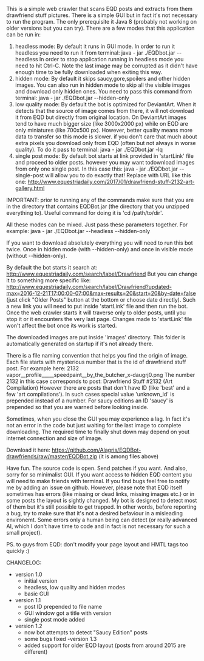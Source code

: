 This is a simple web crawler that scans EQD posts and extracts from them drawfriend stuff
pictures. There is a simple GUI but in fact it's not necessary to run the program. The
only prerequisite it Java 8 (probably not working on older versions but you can try).
There are a few modes that this application can be run in:

1. headless mode:
	By default it runs in GUI mode. In order to run it headless you need to run it from 
	terminal:
	java - jar ./EQDbot.jar --headless
	In order to stop application running in headless mode you need to hit Ctrl-C.
	Note the last image may be corrupted as it didn't have enough time to be fully downloaded
	when exiting this way.
2. hidden mode:
	By default it skips saucy,gore,spoilers and other hidden images. You can also run in
	hidden mode to skip all the visible images and download only hidden ones. You need to
	pass this command from terminal:
	java - jar ./EQDbot.jar --hidden-only      
3. low quality mode:
	By default the bot is optimized for DeviantArt. When it detects that the source of image
	comes from there, it will not download it from EQD but directly from original location.
	On DeviantArt images tend to have much bigger size (like 3000x2000 px) while on EQD are 
	only miniatures (like 700x500 px). However, better quality means more data to transfer
	so this mode is slower. if you don't care that much about extra pixels you download only
	from EQD (often but not always in worse quality). To do it pass to terminal:
	java - jar ./EQDbot.jar -lq 
4. single post mode:
	By default bot starts at link provided in 'startLink' file and proceed to older posts. 
	however you may want todownload images from only one single post. In this case this:
	java - jar ./EQDbot.jar --single-post <URL to post>
	will allow you to do exactly that! Replace <URL to post> with URL like this one:
	http://www.equestriadaily.com/2017/01/drawfriend-stuff-2132-art-gallery.html 
	
IMPORTANT: prior to running any of the commands make sure that you are in the directory that
contains EQDBot.jar (the directory that you unzipped everything to). Useful command for doing
it is 'cd /path/to/dir'.

All these modes can be mixed. Just pass these parameters together. For example:
java - jar ./EQDbot.jar --headless --hidden-only

If you want to download absolutely everything you will need to run this bot twice.
Once in hidden mode (with --hidden-only) and once in visible mode (without --hidden-only).

By default the bot starts it search at:
http://www.equestriadaily.com/search/label/Drawfriend
But you can change it to something more specific like:
http://www.equestriadaily.com/search/label/Drawfriend?updated-max=2016-12-21T17:00:00-07:00&max-results=20&start=20&by-date=false
(just click "Older Posts" button at the bottom or choose date directly).
Such a new link you will need to put inside 'startLink' file and then run the bot.
Once the web crawler starts it will traverse only to older posts, until you stop it
or it encounters the very last page. Changes made to 'startLink' file won't affect the bot
once its work is started. 

The downloaded images are put inside 'images' directory. This folder is automatically generated on startup if it's not already there.

There is a file naming convention that helps you find the origin of image. Each file starts with mysterious number that is the id of drawfriend stuff post. For example here:
2132 vapor__profile_____speedpaint__by_the_butcher_x-daugrj0.png
The number 2132 in this case corresponds to post:
Drawfriend Stuff #2132 (Art Compilation)
However there are posts that don't have ID (like 'best' and a few 'art compilations'). In such cases special value
'unknown_id' is prepended instead of a number. For saucy editions an ID 'saucy' is prepended so that you are warned before
looking inside. 

Sometimes, when you close the GUI you may experience a lag. In fact it's not an error in the code but just waiting for the last image to complete downloading. The required time to finally shut down may depend on yout internet connection and size of image.


Download it here:
https://github.com/Alagris/EQDBot-drawfriends/raw/master/EQDBot.zip
(it is among files above)

Have fun. The source code is open. Send patches if you want. And also, sorry for so minimalist GUI. If you want access to hidden EQD content you will need to make friends with terminal. If you find bugs feel free to notify me by adding an issue on github. However, please note that EQD itself sometimes has errors (like missing or dead links, missing images etc.) or in some posts the layout is sightly changed. My bot is designed to detect most of them but it's still possible to get trapped. In other words, before reporting a bug, try to make sure that it's not a desired befaviour in a misleading environemt. Some errors only a human being can detect (or really advanced AI, which I don't have time to code and in fact is not necessary for such a small project).

PS. to guys from EQD: don't modify your page layout and HMTL tags too quickly :)




CHANGELOG:
- version 1.0
	- initial version
	- headless, low quality and hidden modes
	- basic GUI
- version 1.1
	- post ID prepended to file name
	- GUI window got a title with version
	- single post mode added
- version 1.2
	- now bot attempts to detect "Saucy Edition" posts
	- some bugs fixed
-version 1.3
	- added support for older EQD layout (posts from around 2015 are different)